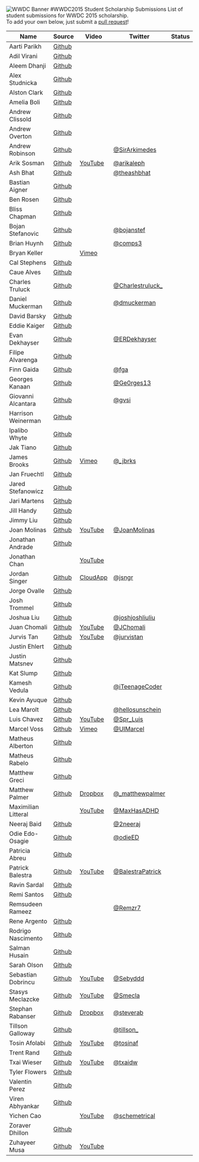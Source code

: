 ![WWDC Banner](https://devimages.apple.com.edgekey.net/wwdc/images/wwdc15-hero_2x.png)
#WWDC2015 Student Scholarship Submissions
List of student submissions for WWDC 2015 scholarship. <br>
To add your own below, just submit a [pull request](https://github.com/wwdc/2015/pulls)!

<!--http://www.alphabetize.org-->
<!-- PLEASE INSERT YOUR NAME IN ALPHABETICAL ORDER -->
| Name | Source | Video | Twitter | Status |
| ---- | ------ | ----- | ------  | ------ |
| Aarti Parikh | [Github](https://github.com/aarti/wwdc-scholarship-app )
| Adil Virani | [Github](https://github.com/AdilVirani/WWDC-2015)
| Aleem Dhanji | [Github](https://github.com/adhanji/AleemDhanji)
| Alex Studnicka | [Github](https://github.com/alex-alex/WWDC-2015-Scholarship)
| Alston Clark | [Github](https://github.com/Acespace/WWDC15)
| Amelia Boli | [Github](https://github.com/AmeliaBoli/AmeliaBoli)
| Andrew Clissold | [Github](https://github.com/aclissold/wwdc-scholarship)
| Andrew Overton | [Github](https://github.com/andrewoverton/WWDC-Scholarship-App)
| Andrew Robinson | [Github](https://github.com/SirArkimedes/WWDC-2015) | | [@SirArkimedes](https://twitter.com/SirArkimedes)
| Arik Sosman | [Github](https://github.com/arik-so/WWDC-2015-Application) | [YouTube](https://www.youtube.com/watch?v=paRnOg6_t6k) | [@arikaleph](https://twitter.com/arikaleph)
| Ash Bhat | [Github](https://github.com/ashbhat/wwdc-2015) | | [@theashbhat](https://twitter.com/theashbhat)
| Bastian Aigner | [Github](https://github.com/bastiaigner/WWDC15)
| Ben Rosen | [Github](https://github.com/benrosen78/2015-WWDC-Scholarship-app)
| Bliss Chapman | [Github](https://github.com/Togira/WWDC2015-Student-Application)
| Bojan Stefanovic | [Github](https://github.com/bojanstef/WWDC15-Scholarship-Application) | | [@bojanstef](https://twitter.com/bojanstef)
| Brian Huynh | [Github](https://github.com/tvnerd/Brian-Huynh) | | [@comps3](https://twitter.com/comps3)
| Bryan Keller | | [Vimeo](https://vimeo.com/126077764)
| Cal Stephens | [Github](https://github.com/Calda/About-Cal)
| Caue Alves | [Github](https://github.com/CaueAlvesSilva/Caue-Alves---WWDC15)
| Charles Truluck | [Github](https://github.com/charlestruluck/WWDC-2015) | | [@Charlestruluck\_](https://twitter.com/CharlesTruluck_)
| Daniel Muckerman | [Github](https://github.com/DMuckerman/wwdc2015) | | [@dmuckerman](https://twitter.com/dmuckerman)
| David Barsky | [Github](https://github.com/davidbarsky/DavidBarskyWWDC)
| Eddie Kaiger | [Github](https://github.com/eddiekaiger/PortfolioApp)
| Evan Dekhayser | [Github](https://github.com/edekhayser/WWDC-2015-Scholarship) | |[@ERDekhayser](https://twitter.com/ERDekhayser)
| Filipe Alvarenga | [Github](https://github.com/filipealva/WWDC15-Scholarship)
| Finn Gaida | [Github](https://github.com/finngaida/wwdc) | | [@fga](https://twitter.com/fga)
| Georges Kanaan | [Github](https://github.com/Ge0rges/WWDC-2015-Scholarship) | | [@Ge0rges13](https://twitter.com/Ge0rges13)
| Giovanni Alcantara | [Github](https://github.com/gvsi/WWDC-2015) | | [@gvsi](https://twitter.com/gvsi)
| Harrison Weinerman | [Github](https://github.com/harrisonw1/Harrison-Weinerman-WWDC-2015-Scholarship-App)
| Ipalibo Whyte | [Github](https://github.com/IpaliboWhyte/WWDC-2015)
| Jak Tiano | [Github](https://github.com/Jakintosh/WWDC-2015-Application)
| James Brooks | [Github](https://github.com/brks/wwdc) | [Vimeo](https://vimeo.com/126175507) | [@_jbrks](https://twitter.com/_jbrks) | 
| Jan Fruechtl | [Github](https://github.com/coolcut/WWDC-Scholarship-2015)
| Jared Stefanowicz | [Github](https://github.com/BigxMac/WWDC-2015)
| Jari Martens | [Github](https://github.com/jarimartens10/wwdc-2015)
| Jill Handy | [Github](https://github.com/Jaemu/jill-handy)
| Jimmy Liu | [Github](https://github.com/lele0108/WWDC_2015)
| Joan Molinas | [Github](https://github.com/ulidev/WWDC2015) | [YouTube](https://www.youtube.com/watch?v=OU44fRY2PYs) | [@JoanMolinas](https://twitter.com/joanmolinas)
| Jonathan Andrade | [Github](https://github.com/jcandrade/WWDC2015)
| Jonathan Chan | | [YouTube](https://youtu.be/dgaVsig4dKs)
| Jordan Singer | [Github](https://github.com/jordansinger/WWDC-15) | [CloudApp](http://cl.ly/am7C) | [@jsngr](https://twitter.com/jsngr)
| Jorge Ovalle | [Github](https://github.com/lojals/JorgeOvalleWWDC)
| Josh Trommel | [Github](https://github.com/probablyjosh/JoshTrommel)
| Joshua Liu | [Github](https://github.com/joshliu/WWDC-2015) | | [@joshjoshliuliu](https://twitter.com/joshjoshliuliu)
| Juan Chomali | [Github](https://github.com/jchomali/WWDC15App) | [YouTube](https://www.youtube.com/watch?v=7WFw3axl8lM) | [@JChomali](https://twitter.com/jchomali)
| Jurvis Tan | [Github](https://github.com/jurvis/wwdc-2015) | [YouTube](https://youtu.be/t19pO05jzSQ) | [@jurvistan](http://twitter.com/jurvistan)
| Justin Ehlert | [Github](https://github.com/jtehlert/WWDC)
| Justin Matsnev | [Github](https://github.com/Jmats17/WWDC15-App)
| Kat Slump | [Github](https://github.com/katslump/WWDC2015)
| Kamesh Vedula | [Github](https://github.com/kvedula/WWDC2015) | | [@iTeenageCoder](http://twitter.com/iTeenageCoder)
| Kevin Ayuque | [Github](https://github.com/KevinAyuque/WWDC-2015-Scholarship)
| Lea Marolt | [Github](https://github.com/leamars/WWDC2015) | | [@hellosunschein](https://twitter.com/hellosunschein)
| Luis Chavez | [Github](https://github.com/Spr-Luis/WWDC-Scholarship-Application-2015) |[YouTube](http://youtu.be/UexdNvhXEW8)| [@Spr_Luis](https://twitter.com/spr_luis)
| Marcel Voss | [Github](https://github.com/marcelvoss/WWDC15-Scholarship) |[Vimeo](https://vimeo.com/126154527)  | [@UIMarcel](https://twitter.com/uimarcel) |
| Matheus Alberton | [Github](https://github.com/matheusfrozzi/wwdcprofile)
| Matheus Rabelo | [Github](https://github.com/omatheusr/MatheusRabelo)
| Matthew Greci | [Github](https://github.com/mgreci/MatthewGreci)
| Matthew Palmer | [Github](https://github.com/matthewpalmer/WWDC-15) | [Dropbox](https://www.dropbox.com/s/7mhn66qp57dsyxc/wwdc-15-demo.mov?dl=0) | [@_matthewpalmer](http://twitter.com/_matthewpalmer)
| Maximilian Litteral | | [YouTube](https://www.youtube.com/watch?v=Z4lGNU_uoe4&spfreload=10) | [@MaxHasADHD](https://twitter.com/maxhasadhd)
| Neeraj Baid | [Github](https://github.com/neerajbaid/WWDC2015) | | [@2neeraj](https://twitter.com/2neeraj)
| Odie Edo-Osagie | [Github](https://github.com/oduwa/WWDC2015-Scholarship-App) | | [@odieED](https://twitter.com/odieED)
| Patricia Abreu | [Github](https://github.com/PatriciaAbreu/WWDC/tree/master/WWDCPatriciaAbreu)
| Patrick Balestra | [Github](https://github.com/BalestraPatrick/WWDC-2015-Scholarship) | [YouTube](http://youtu.be/4I3MBT2QXHw) | [@BalestraPatrick](http://twitter.com/BalestraPatrick) 
| Ravin Sardal | [Github](https://github.com/randomite/ss-wwdc)
| Remi Santos | [Github](https://github.com/Kemcake/WWDC2015)
| Remsudeen Rameez | | | [@Remzr7](https://twitter.com/remzr7)
| Rene Argento | [Github](https://github.com/reneargento/wwdc-2015-scholarship-application)
| Rodrigo Nascimento | [Github](https://github.com/rodrigok/wwwdc-2015-scholarship-rodrigo-nascimento)
| Salman Husain | [Github](https://github.com/shusain93/WWDC2015)
| Sarah Olson | [Github](https://github.com/saraheolson/SarahOlson)
| Sebastian Dobrincu | [Github](https://github.com/sebyddd/WWDC2015-Submission) | [YouTube](https://www.youtube.com/watch?v=8FIxP19dM1Q) | [@Sebyddd](https://twitter.com/Sebyddd)
| Stasys Meclazcke | [Github](https://github.com/aeip/2015-WWDC-Scholarship-App) | [YouTube](https://www.youtube.com/watch?v=Q05r7ALxmZY) | [@Smecla](https://twitter.com/Smecla)
| Stephan Rabanser | [Github](https://github.com/steverab/WWDC-2015) | [Dropbox](https://dl.dropboxusercontent.com/u/14601827/WWDC-2015-Scholarship.mp4) | [@steverab](https://twitter.com/steverab)
| Tillson Galloway | [Github](https://github.com/tillson/wwdc-2015) | | [@tillson\_](https://twitter.com/tillson_) | 
| Tosin Afolabi | [Github](https://github.com/TosinAF/WWDC-2015) | [YouTube](https://www.youtube.com/watch?v=Mo172Xj923M) | [@tosinaf](http://twitter.com/tosinaf)
| Trent Rand | [Github](https://github.com/trentrand/Apple-WWDC-2015-Application)
| Txai Wieser | [Github](https://github.com/txaidw/WWDC15-Txai-Wieser) | [YouTube](https://www.youtube.com/watch?v=s-ZKPdDrEow) | [@txaidw](https://twitter.com/txaidw)
| Tyler Flowers | [Github](https://github.com/Tdflowers/WWDC2015)
| Valentin Perez | [Github](https://github.com/valentin7/wwdc2015app)
| Viren Abhyankar | [Github](https://github.com/virena/Viren-Abhyankar)
| Yichen Cao | | [YouTube](https://www.youtube.com/watch?v=e88hbvMZzN8) | [@schemetrical](https://twitter.com/Schemetrical)
| Zoraver Dhillon | [Github](https://github.com/teghzoraver/Zoraver-Dhillon-WWDC-2015)
| Zuhayeer Musa | [Github](https://github.com/zuhaz3/WWDC15) | [YouTube](https://www.youtube.com/watch?v=I5WMFgD0YvM)
<!-- Don't remove the newline -->
